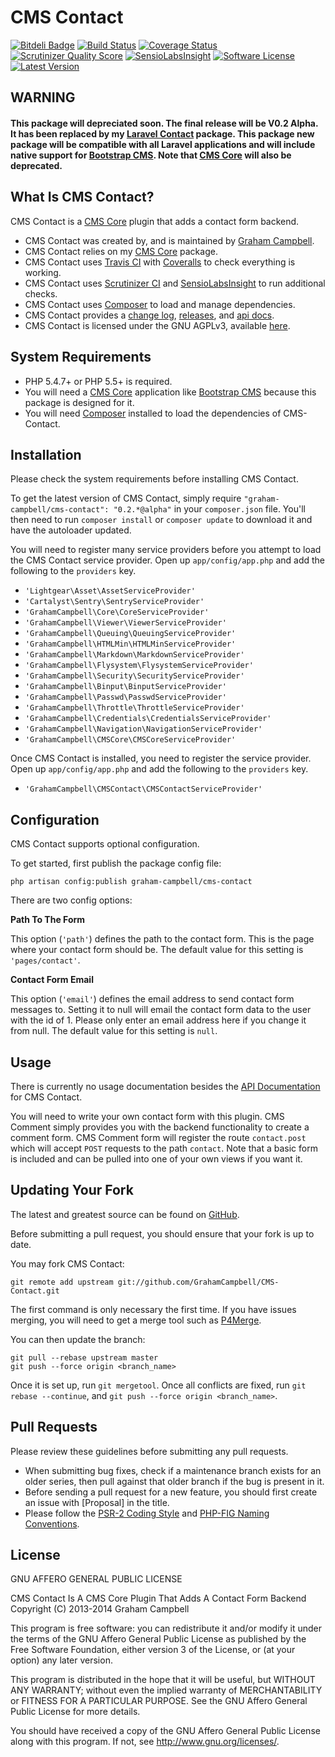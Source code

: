 CMS Contact
===========


[![Bitdeli Badge](https://d2weczhvl823v0.cloudfront.net/GrahamCampbell/CMS-Contact/trend.png)](https://bitdeli.com/free "Bitdeli Badge")
[![Build Status](https://travis-ci.org/GrahamCampbell/CMS-Contact.png)](https://travis-ci.org/GrahamCampbell/CMS-Contact)
[![Coverage Status](https://coveralls.io/repos/GrahamCampbell/CMS-Contact/badge.png)](https://coveralls.io/r/GrahamCampbell/CMS-Contact)
[![Scrutinizer Quality Score](https://scrutinizer-ci.com/g/GrahamCampbell/CMS-Contact/badges/quality-score.png?s=dc4c5381f6889d8e70061d20d77fe81b571676bd)](https://scrutinizer-ci.com/g/GrahamCampbell/CMS-Contact)
[![SensioLabsInsight](https://insight.sensiolabs.com/projects/937b3351-8900-4da6-abad-1df23a898b61/mini.png)](https://insight.sensiolabs.com/projects/937b3351-8900-4da6-abad-1df23a898b61)
[![Software License](https://poser.pugx.org/graham-campbell/cms-contact/license.png)](https://github.com/GrahamCampbell/CMS-Contact/blob/master/LICENSE.md)
[![Latest Version](https://poser.pugx.org/graham-campbell/cms-contact/v/stable.png)](https://packagist.org/packages/graham-campbell/cms-contact)


## WARNING

#### This package will depreciated soon. The final release will be V0.2 Alpha. It has been replaced by my [Laravel Contact](https://github.com/GrahamCampbell/Laravel-Contact) package. This package new package will be compatible with all Laravel applications and will include native support for [Bootstrap CMS](https://github.com/GrahamCampbell/Bootstrap-CMS). Note that [CMS Core](https://github.com/GrahamCampbell/CMS-Core) will also be deprecated.


## What Is CMS Contact?

CMS Contact is a [CMS Core](https://github.com/GrahamCampbell/CMS-Core) plugin that adds a contact form backend.

* CMS Contact was created by, and is maintained by [Graham Campbell](https://github.com/GrahamCampbell).
* CMS Contact relies on my [CMS Core](https://github.com/GrahamCampbell/CMS-Core) package.
* CMS Contact uses [Travis CI](https://travis-ci.org/GrahamCampbell/CMS-Contact) with [Coveralls](https://coveralls.io/r/GrahamCampbell/CMS-Contact) to check everything is working.
* CMS Contact uses [Scrutinizer CI](https://scrutinizer-ci.com/g/GrahamCampbell/CMS-Contact) and [SensioLabsInsight](https://insight.sensiolabs.com/projects/937b3351-8900-4da6-abad-1df23a898b61) to run additional checks.
* CMS Contact uses [Composer](https://getcomposer.org) to load and manage dependencies.
* CMS Contact provides a [change log](https://github.com/GrahamCampbell/CMS-Contact/blob/master/CHANGELOG.md), [releases](https://github.com/GrahamCampbell/CMS-Contact/releases), and [api docs](http://grahamcampbell.github.io/CMS-Contact).
* CMS Contact is licensed under the GNU AGPLv3, available [here](https://github.com/GrahamCampbell/CMS-Contact/blob/master/LICENSE.md).


## System Requirements

* PHP 5.4.7+ or PHP 5.5+ is required.
* You will need a [CMS Core](https://github.com/GrahamCampbell/CMS-Core) application like [Bootstrap CMS](https://github.com/GrahamCampbell/Bootstrap-CMS) because this package is designed for it.
* You will need [Composer](https://getcomposer.org) installed to load the dependencies of CMS-Contact.


## Installation

Please check the system requirements before installing CMS Contact.

To get the latest version of CMS Contact, simply require `"graham-campbell/cms-contact": "0.2.*@alpha"` in your `composer.json` file. You'll then need to run `composer install` or `composer update` to download it and have the autoloader updated.

You will need to register many service providers before you attempt to load the CMS Contact service provider. Open up `app/config/app.php` and add the following to the `providers` key.

* `'Lightgear\Asset\AssetServiceProvider'`
* `'Cartalyst\Sentry\SentryServiceProvider'`
* `'GrahamCampbell\Core\CoreServiceProvider'`
* `'GrahamCampbell\Viewer\ViewerServiceProvider'`
* `'GrahamCampbell\Queuing\QueuingServiceProvider'`
* `'GrahamCampbell\HTMLMin\HTMLMinServiceProvider'`
* `'GrahamCampbell\Markdown\MarkdownServiceProvider'`
* `'GrahamCampbell\Flysystem\FlysystemServiceProvider'`
* `'GrahamCampbell\Security\SecurityServiceProvider'`
* `'GrahamCampbell\Binput\BinputServiceProvider'`
* `'GrahamCampbell\Passwd\PasswdServiceProvider'`
* `'GrahamCampbell\Throttle\ThrottleServiceProvider'`
* `'GrahamCampbell\Credentials\CredentialsServiceProvider'`
* `'GrahamCampbell\Navigation\NavigationServiceProvider'`
* `'GrahamCampbell\CMSCore\CMSCoreServiceProvider'`

Once CMS Contact is installed, you need to register the service provider. Open up `app/config/app.php` and add the following to the `providers` key.

* `'GrahamCampbell\CMSContact\CMSContactServiceProvider'`


## Configuration

CMS Contact supports optional configuration.

To get started, first publish the package config file:

    php artisan config:publish graham-campbell/cms-contact

There are two config options:

**Path To The Form**

This option (`'path'`) defines the path to the contact form. This is the page where your contact form should be. The default value for this setting is `'pages/contact'`.

**Contact Form Email**

This option (`'email'`) defines the email address to send contact form messages to. Setting it to null will email the contact form data to the user with the id of 1. Please only enter an email address here if you change it from null. The default value for this setting is `null`.


## Usage

There is currently no usage documentation besides the [API Documentation](http://grahamcampbell.github.io/CMS-Contact) for CMS Contact.

You will need to write your own contact form with this plugin. CMS Comment simply provides you with the backend functionality to create a comment form. CMS Comment form will register the route `contact.post` which will accept `POST` requests to the path `contact`. Note that a basic form is included and can be pulled into one of your own views if you want it.


## Updating Your Fork

The latest and greatest source can be found on [GitHub](https://github.com/GrahamCampbell/CMS-Contact).

Before submitting a pull request, you should ensure that your fork is up to date.

You may fork CMS Contact:

    git remote add upstream git://github.com/GrahamCampbell/CMS-Contact.git

The first command is only necessary the first time. If you have issues merging, you will need to get a merge tool such as [P4Merge](http://perforce.com/product/components/perforce_visual_merge_and_diff_tools).

You can then update the branch:

    git pull --rebase upstream master
    git push --force origin <branch_name>

Once it is set up, run `git mergetool`. Once all conflicts are fixed, run `git rebase --continue`, and `git push --force origin <branch_name>`.


## Pull Requests

Please review these guidelines before submitting any pull requests.

* When submitting bug fixes, check if a maintenance branch exists for an older series, then pull against that older branch if the bug is present in it.
* Before sending a pull request for a new feature, you should first create an issue with [Proposal] in the title.
* Please follow the [PSR-2 Coding Style](https://github.com/php-fig/fig-standards/blob/master/accepted/PSR-2-coding-style-guide.md) and [PHP-FIG Naming Conventions](https://github.com/php-fig/fig-standards/blob/master/bylaws/002-psr-naming-conventions.md).


## License

GNU AFFERO GENERAL PUBLIC LICENSE

CMS Contact Is A CMS Core Plugin That Adds A Contact Form Backend
Copyright (C) 2013-2014  Graham Campbell

This program is free software: you can redistribute it and/or modify
it under the terms of the GNU Affero General Public License as published by
the Free Software Foundation, either version 3 of the License, or
(at your option) any later version.

This program is distributed in the hope that it will be useful,
but WITHOUT ANY WARRANTY; without even the implied warranty of
MERCHANTABILITY or FITNESS FOR A PARTICULAR PURPOSE.  See the
GNU Affero General Public License for more details.

You should have received a copy of the GNU Affero General Public License
along with this program.  If not, see <http://www.gnu.org/licenses/>.
